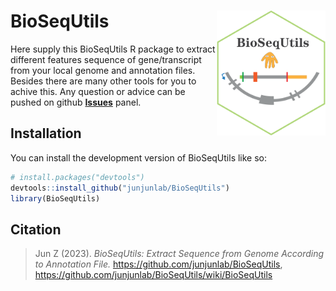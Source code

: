 
# BioSeqUtils <img src="man/BioSeqUtils-logo.png" align="right" height="200" />

<!-- badges: start -->

Here supply this BioSeqUtils R package to extract different features sequence of gene/transcript from your local genome and annotation files. Besides there are many other tools for you to achive this. Any question or advice can be pushed on github [**Issues**](https://github.com/junjunlab/BioSeqUtils/issues) panel.

<!-- badges: end -->


## Installation

You can install the development version of BioSeqUtils like so:

``` r
# install.packages("devtools")
devtools::install_github("junjunlab/BioSeqUtils")
library(BioSeqUtils)
```

## Citation

> Jun Z (2023). *BioSeqUtils: Extract Sequence from Genome According to Annotation File.*  https://github.com/junjunlab/BioSeqUtils, https://github.com/junjunlab/BioSeqUtils/wiki/BioSeqUtils

